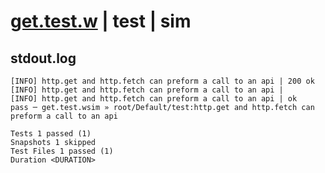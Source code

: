 # [get.test.w](../../../../../../examples/tests/sdk_tests/api/get.test.w) | test | sim

## stdout.log
```log
[INFO] http.get and http.fetch can preform a call to an api | 200 ok
[INFO] http.get and http.fetch can preform a call to an api | 
[INFO] http.get and http.fetch can preform a call to an api | ok
pass ─ get.test.wsim » root/Default/test:http.get and http.fetch can preform a call to an api

Tests 1 passed (1)
Snapshots 1 skipped
Test Files 1 passed (1)
Duration <DURATION>
```

